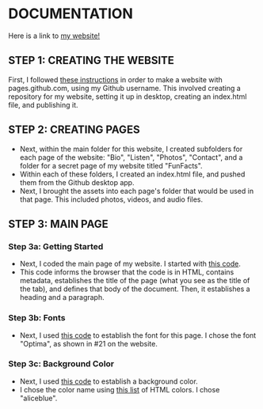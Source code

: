 # DOCUMENTATION

Here is a link to [my website!](https://claire-mayfield.github.io/)

## STEP 1: CREATING THE WEBSITE
First, I followed [these instructions](https://pages.github.com/) in order to make a website with pages.github.com, using my Github username. This involved creating a repository for my website, setting it up in desktop, creating an index.html file, and publishing it. 

## STEP 2: CREATING PAGES
- Next, within the main folder for this website, I created subfolders for each page of the website: "Bio", "Listen", "Photos", "Contact", and a folder for a secret page of my website titled "FunFacts".
- Within each of these folders, I created an index.html file, and pushed them from the Github desktop app. 
- Next, I brought the assets into each page's folder that would be used in that page. This included photos, videos, and audio files. 

## STEP 3: MAIN PAGE
### Step 3a: Getting Started
- Next, I coded the main page of my website. I started with [this code](https://www.w3schools.com/html/tryit.asp?filename=tryhtml_default). 
- This code informs the browser that the code is in HTML, contains metadata, establishes the title of the page (what you see as the title of the tab), and defines that body of the document. Then, it establishes a heading and a paragraph.

### Step 3b: Fonts
- Next, I used [this code](https://blog.hubspot.com/website/web-safe-html-css-fonts) to establish the font for this page. I chose the font "Optima", as shown in #21 on the website.  

### Step 3c: Background Color
- Next, I used [this code](https://www.w3schools.com/html/tryit.asp?filename=tryhtml_color_background) to establish a background color. 
- I chose the color name using [this list](https://www.w3schools.com/tags/ref_colornames.asp) of HTML colors. I chose "aliceblue".  